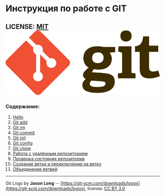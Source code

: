 # Инструкция по работе с GIT

LICENSE: [MIT](./license.md)
![](./git%20logo.png)
---
### Содержание: ###
1. [Hello](./Hello.md)
2. [Git add](./add.md)
0. [Git rm](./remove.md)
3. [Git commit](./commit.md)
4. [Git init](./init.md)
5. [Git config](./config.md)
6. [Git clone](./clone.md)
8. [Работа с удалённым репозиторием](./remote.md)
9. [Проверка состояния репозитория](./status.md)
10. [Создание ветки и переключение на ветку](./branch.md)
11. [Объединение ветвей](./merge.md)

---

Git Logo by **Jason Long** -- [https://git-scm.com/downloads/logos](https://git-scm.com/downloads/logos),
license:  [CC BY 3.0](https://creativecommons.org/licenses/by/3.0/)

